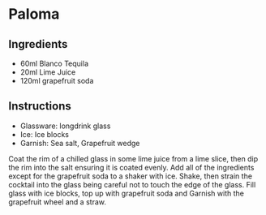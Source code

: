 # Paloma

## Ingredients

- 60ml Blanco Tequila
- 20ml Lime Juice
- 120ml grapefruit soda

## Instructions

- Glassware: longdrink glass
- Ice: Ice blocks
- Garnish: Sea salt, Grapefruit wedge

Coat the rim of a chilled glass in some lime juice from a lime slice, then dip the rim into the salt ensuring it is coated evenly. Add all of the ingredients except for the grapefruit soda to a shaker with ice. Shake, then strain the cocktail into the glass being careful not to touch the edge of the glass. Fill glass with ice blocks, top up with grapefruit soda and Garnish with the grapefruit wheel and a straw.
